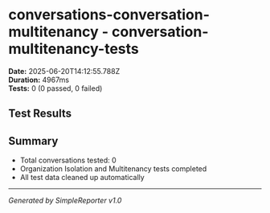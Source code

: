 # conversations-conversation-multitenancy - conversation-multitenancy-tests

**Date:** 2025-06-20T14:12:55.788Z  
**Duration:** 4967ms  
**Tests:** 0 (0 passed, 0 failed)

## Test Results



## Summary

- Total conversations tested: 0
- Organization Isolation and Multitenancy tests completed
- All test data cleaned up automatically

---
*Generated by SimpleReporter v1.0*
